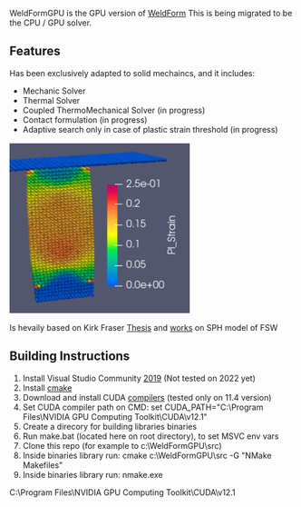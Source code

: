 WeldFormGPU is the GPU version of [WeldForm](https://github.com/luchete80/WeldForm)
This is being migrated to be the CPU / GPU solver.

## Features
Has been exclusively adapted to solid mechaincs, and it includes:

- Mechanic Solver
- Thermal Solver
- Coupled ThermoMechanical Solver (in progress)
- Contact formulation (in progress)
- Adaptive search only in case of plastic strain threshold (in progress)

![alt text](https://github.com/luchete80/WeldForm/blob/master/compression.PNG)

Is hevaily based on Kirk Fraser [Thesis](https://constellation.uqac.ca/4246/1/Fraser_uqac_0862D_10345.pdf) and [works](https://pdfs.semanticscholar.org/b09e/8c8023d56b130cc6fa5314cb66bce364df8e.pdf) on SPH model of FSW


## Building Instructions

1) Install Visual Studio Community [2019](https://visualstudio.microsoft.com/es/vs/older-downloads/) (Not tested on 2022 yet) 
2) Install [cmake](https://cmake.org/download/)
3) Download and install CUDA [compilers](https://developer.nvidia.com/cuda-downloads) (tested only on 11.4 version)
4) Set CUDA compiler path on CMD: set CUDA_PATH="C:\Program Files\NVIDIA GPU Computing Toolkit\CUDA\v12.1"
5) Create a direcory for building libraries binaries
6) Run make.bat (located here on root directory), to set MSVC env vars
7) Clone this repo (for example to c:\WeldFormGPU\src)
8) Inside binaries library run: cmake c:\WeldFormGPU\src -G "NMake Makefiles"
9) Inside binaries library run: nmake.exe




C:\Program Files\NVIDIA GPU Computing Toolkit\CUDA\v12.1